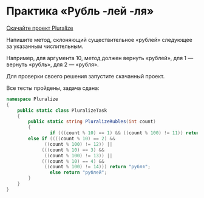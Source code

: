 # Практика «Рубль -лей -ля»

[Скачайте проект Pluralize](Pluralize.zip)

Напишите метод, склоняющий существительное «рублей» следующее за указанным числительным.

Например, для аргумента 10, метод должен вернуть «рублей», для 1 — вернуть «рубль», для 2 — «рубля».

Для проверки своего решения запустите скачанный проект.

Все тесты пройдены, задача сдана:
```cs
namespace Pluralize
{
	public static class PluralizeTask
	{
		public static string PluralizeRubles(int count)
		{
             	if (((count % 10) == 1) && ((count % 100) != 11)) return "рубль";
		else if ((((count % 10) == 2) &&
			  ((count % 100) != 12)) ||
			 (((count % 10) == 3) &&
			  ((count % 100) != 13)) ||
			 (((count % 10) == 4) &&
			  ((count % 100) != 14))) return "рубля";
            	else return "рублей";
		}
	}
}
```
